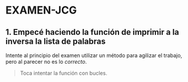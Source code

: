# EXAMEN-JCG
## 1. Empecé haciendo la función de imprimir a la inversa la lista de palabras

Intente al principio del examen utilizar un método para agilizar el trabajo, pero al parecer no es lo _correcto_.

> Toca intentar la función con bucles.